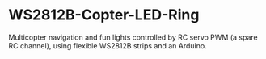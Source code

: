 # WS2812B-Copter-LED-Ring
Multicopter navigation and fun lights controlled by RC servo PWM (a spare RC channel), using flexible WS2812B strips and an Arduino.
